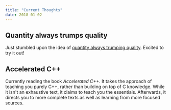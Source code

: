 ```yaml
---
title: "Current Thoughts"
date: 2018-01-02
---
```


## Quantity always trumps quality

Just stumbled upon the idea of [quantity always trumping quality](https://blog.codinghorror.com/quantity-always-trumps-quality). Excited to try it out!

## Accelerated C++

Currently reading the book *Accelerated C++*.
It takes the approach of teaching you purely C++, rather than building on top of C knowledge.
While it isn't an exhaustive text, it claims to teach you the essentials.
Afterwards, it directs you to more complete texts as well as learning from more focused sources.
